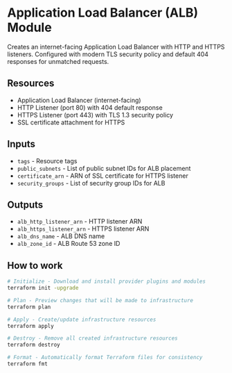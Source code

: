 # Application Load Balancer (ALB) Module

Creates an internet-facing Application Load Balancer with HTTP and HTTPS listeners. Configured with modern TLS security policy and default 404 responses for unmatched requests.

## Resources
- Application Load Balancer (internet-facing)
- HTTP Listener (port 80) with 404 default response
- HTTPS Listener (port 443) with TLS 1.3 security policy
- SSL certificate attachment for HTTPS

## Inputs
- `tags` - Resource tags
- `public_subnets` - List of public subnet IDs for ALB placement
- `certificate_arn` - ARN of SSL certificate for HTTPS listener
- `security_groups` - List of security group IDs for ALB

## Outputs
- `alb_http_listener_arn` - HTTP listener ARN
- `alb_https_listener_arn` - HTTPS listener ARN
- `alb_dns_name` - ALB DNS name
- `alb_zone_id` - ALB Route 53 zone ID

## How to work

```bash
# Initialize - Download and install provider plugins and modules
terraform init -upgrade

# Plan - Preview changes that will be made to infrastructure
terraform plan

# Apply - Create/update infrastructure resources
terraform apply

# Destroy - Remove all created infrastructure resources
terraform destroy

# Format - Automatically format Terraform files for consistency
terraform fmt
```